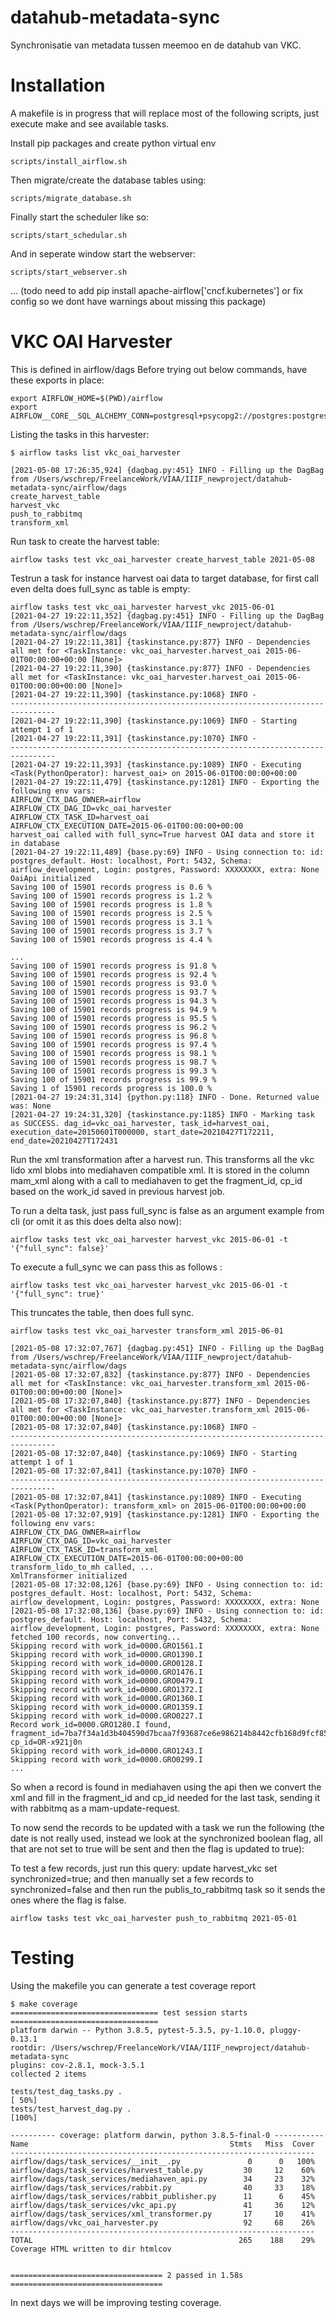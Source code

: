 # datahub-metadata-sync
Synchronisatie van metadata tussen meemoo en de datahub van VKC.


# Installation

A makefile is in progress that will replace most of the following scripts, just execute make and see available tasks.

Install pip packages and create python virtual env
```
scripts/install_airflow.sh
```

Then migrate/create the database tables using:
```
scripts/migrate_database.sh
```

Finally start the scheduler like so:
```
scripts/start_schedular.sh
```

And in seperate window start the webserver:
```
scripts/start_webserver.sh
```

... (todo need to add pip install apache-airflow['cncf.kubernetes'] or fix config so we dont have warnings about missing this package)


# VKC OAI Harvester
This is defined in airflow/dags
Before trying out below commands, have these exports in place:
```
export AIRFLOW_HOME=$(PWD)/airflow
export AIRFLOW__CORE__SQL_ALCHEMY_CONN=postgresql+psycopg2://postgres:postgres@localhost:5432/airflow_development
```



Listing the tasks in this harvester:
```
$ airflow tasks list vkc_oai_harvester

[2021-05-08 17:26:35,924] {dagbag.py:451} INFO - Filling up the DagBag from /Users/wschrep/FreelanceWork/VIAA/IIIF_newproject/datahub-metadata-sync/airflow/dags
create_harvest_table
harvest_vkc
push_to_rabbitmq
transform_xml
```

Run task to create the harvest table:
```
airflow tasks test vkc_oai_harvester create_harvest_table 2021-05-08
```



Testrun a task for instance harvest oai data to target database, for first call even delta does full_sync as table is empty:
```
airflow tasks test vkc_oai_harvester harvest_vkc 2015-06-01
[2021-04-27 19:22:11,352] {dagbag.py:451} INFO - Filling up the DagBag from /Users/wschrep/FreelanceWork/VIAA/IIIF_newproject/datahub-metadata-sync/airflow/dags
[2021-04-27 19:22:11,381] {taskinstance.py:877} INFO - Dependencies all met for <TaskInstance: vkc_oai_harvester.harvest_oai 2015-06-01T00:00:00+00:00 [None]>
[2021-04-27 19:22:11,390] {taskinstance.py:877} INFO - Dependencies all met for <TaskInstance: vkc_oai_harvester.harvest_oai 2015-06-01T00:00:00+00:00 [None]>
[2021-04-27 19:22:11,390] {taskinstance.py:1068} INFO - 
--------------------------------------------------------------------------------
[2021-04-27 19:22:11,390] {taskinstance.py:1069} INFO - Starting attempt 1 of 1
[2021-04-27 19:22:11,391] {taskinstance.py:1070} INFO - 
--------------------------------------------------------------------------------
[2021-04-27 19:22:11,393] {taskinstance.py:1089} INFO - Executing <Task(PythonOperator): harvest_oai> on 2015-06-01T00:00:00+00:00
[2021-04-27 19:22:11,479] {taskinstance.py:1281} INFO - Exporting the following env vars:
AIRFLOW_CTX_DAG_OWNER=airflow
AIRFLOW_CTX_DAG_ID=vkc_oai_harvester
AIRFLOW_CTX_TASK_ID=harvest_oai
AIRFLOW_CTX_EXECUTION_DATE=2015-06-01T00:00:00+00:00
harvest_oai called with full_sync=True harvest OAI data and store it in database
[2021-04-27 19:22:11,489] {base.py:69} INFO - Using connection to: id: postgres_default. Host: localhost, Port: 5432, Schema: airflow_development, Login: postgres, Password: XXXXXXXX, extra: None
OaiApi initialized
Saving 100 of 15901 records progress is 0.6 %
Saving 100 of 15901 records progress is 1.2 %
Saving 100 of 15901 records progress is 1.8 %
Saving 100 of 15901 records progress is 2.5 %
Saving 100 of 15901 records progress is 3.1 %
Saving 100 of 15901 records progress is 3.7 %
Saving 100 of 15901 records progress is 4.4 %

...
Saving 100 of 15901 records progress is 91.8 %
Saving 100 of 15901 records progress is 92.4 %
Saving 100 of 15901 records progress is 93.0 %
Saving 100 of 15901 records progress is 93.7 %
Saving 100 of 15901 records progress is 94.3 %
Saving 100 of 15901 records progress is 94.9 %
Saving 100 of 15901 records progress is 95.5 %
Saving 100 of 15901 records progress is 96.2 %
Saving 100 of 15901 records progress is 96.8 %
Saving 100 of 15901 records progress is 97.4 %
Saving 100 of 15901 records progress is 98.1 %
Saving 100 of 15901 records progress is 98.7 %
Saving 100 of 15901 records progress is 99.3 %
Saving 100 of 15901 records progress is 99.9 %
Saving 1 of 15901 records progress is 100.0 %
[2021-04-27 19:24:31,314] {python.py:118} INFO - Done. Returned value was: None
[2021-04-27 19:24:31,320] {taskinstance.py:1185} INFO - Marking task as SUCCESS. dag_id=vkc_oai_harvester, task_id=harvest_oai, execution_date=20150601T000000, start_date=20210427T172211, end_date=20210427T172431
```


Run the xml transformation after a harvest run. This transforms all the vkc lido xml blobs into mediahaven compatible xml. It is stored in the column
mam_xml along with a call to mediahaven to get the fragment_id, cp_id based on the work_id saved in previous harvest job.


To run a delta task, just pass full_sync is false as an argument example from cli (or omit it as this does delta also now):
```
airflow tasks test vkc_oai_harvester harvest_vkc 2015-06-01 -t '{"full_sync": false}'
```

To execute a full_sync we can pass this as follows :
```
airflow tasks test vkc_oai_harvester harvest_vkc 2015-06-01 -t '{"full_sync": true}'
```
This truncates the table, then does full sync.




```
airflow tasks test vkc_oai_harvester transform_xml 2015-06-01

[2021-05-08 17:32:07,767] {dagbag.py:451} INFO - Filling up the DagBag from /Users/wschrep/FreelanceWork/VIAA/IIIF_newproject/datahub-metadata-sync/airflow/dags
[2021-05-08 17:32:07,832] {taskinstance.py:877} INFO - Dependencies all met for <TaskInstance: vkc_oai_harvester.transform_xml 2015-06-01T00:00:00+00:00 [None]>
[2021-05-08 17:32:07,840] {taskinstance.py:877} INFO - Dependencies all met for <TaskInstance: vkc_oai_harvester.transform_xml 2015-06-01T00:00:00+00:00 [None]>
[2021-05-08 17:32:07,840] {taskinstance.py:1068} INFO -
--------------------------------------------------------------------------------
[2021-05-08 17:32:07,840] {taskinstance.py:1069} INFO - Starting attempt 1 of 1
[2021-05-08 17:32:07,841] {taskinstance.py:1070} INFO -
--------------------------------------------------------------------------------
[2021-05-08 17:32:07,841] {taskinstance.py:1089} INFO - Executing <Task(PythonOperator): transform_xml> on 2015-06-01T00:00:00+00:00
[2021-05-08 17:32:07,919] {taskinstance.py:1281} INFO - Exporting the following env vars:
AIRFLOW_CTX_DAG_OWNER=airflow
AIRFLOW_CTX_DAG_ID=vkc_oai_harvester
AIRFLOW_CTX_TASK_ID=transform_xml
AIRFLOW_CTX_EXECUTION_DATE=2015-06-01T00:00:00+00:00
transform_lido_to_mh called, ... 
XmlTransformer initialized
[2021-05-08 17:32:08,126] {base.py:69} INFO - Using connection to: id: postgres_default. Host: localhost, Port: 5432, Schema: airflow_development, Login: postgres, Password: XXXXXXXX, extra: None
[2021-05-08 17:32:08,136] {base.py:69} INFO - Using connection to: id: postgres_default. Host: localhost, Port: 5432, Schema: airflow_development, Login: postgres, Password: XXXXXXXX, extra: None
fetched 100 records, now converting...
Skipping record with work_id=0000.GRO1561.I
Skipping record with work_id=0000.GRO1390.I
Skipping record with work_id=0000.GRO0128.I
Skipping record with work_id=0000.GRO1476.I
Skipping record with work_id=0000.GRO0479.I
Skipping record with work_id=0000.GRO1372.I
Skipping record with work_id=0000.GRO1360.I
Skipping record with work_id=0000.GRO1359.I
Skipping record with work_id=0000.GRO0227.I
Record work_id=0000.GRO1280.I found, fragment_id=7ba7f34a1d3b404590d7bcaa7f93687ce6e986214b8442cfb168d9fcf85b9194686ad969521f415c8a1bbbca34919135 cp_id=OR-x921j0n
Skipping record with work_id=0000.GRO1243.I
Skipping record with work_id=0000.GRO0299.I
...

```
So when a record is found in mediahaven using the api then we convert the xml and fill in the fragment_id and cp_id needed for the last task, sending it with rabbitmq as
a mam-update-request.



To now send the records to be updated with a task we run the following (the date is not really used, instead we look at the synchronized boolean flag, all that are not set to true will be sent and then the flag is updated to true):

To test a few records, just run this query:
update harvest_vkc set synchronized=true;
and then manually set a few records to synchronized=false and then run the publis_to_rabbitmq task so it sends the ones where the flag is false.

```
airflow tasks test vkc_oai_harvester push_to_rabbitmq 2021-05-01
```



# Testing
Using the makefile you can generate a test coverage report

```
$ make coverage
================================= test session starts =================================
platform darwin -- Python 3.8.5, pytest-5.3.5, py-1.10.0, pluggy-0.13.1
rootdir: /Users/wschrep/FreelanceWork/VIAA/IIIF_newproject/datahub-metadata-sync
plugins: cov-2.8.1, mock-3.5.1
collected 2 items

tests/test_dag_tasks.py .                                                       [ 50%]
tests/test_harvest_dag.py .                                                     [100%]

---------- coverage: platform darwin, python 3.8.5-final-0 -----------
Name                                             Stmts   Miss  Cover
--------------------------------------------------------------------
airflow/dags/task_services/__init__.py               0      0   100%
airflow/dags/task_services/harvest_table.py         30     12    60%
airflow/dags/task_services/mediahaven_api.py        34     23    32%
airflow/dags/task_services/rabbit.py                40     33    18%
airflow/dags/task_services/rabbit_publisher.py      11      6    45%
airflow/dags/task_services/vkc_api.py               41     36    12%
airflow/dags/task_services/xml_transformer.py       17     10    41%
airflow/dags/vkc_oai_harvester.py                   92     68    26%
--------------------------------------------------------------------
TOTAL                                              265    188    29%
Coverage HTML written to dir htmlcov


================================== 2 passed in 1.58s ==================================
```
In next days we will be improving testing coverage.


